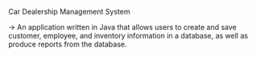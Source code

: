 Car Dealership Management System

-> An application written in Java that allows users to create and save customer, employee, and inventory information in a database, as well as produce reports from the database.
